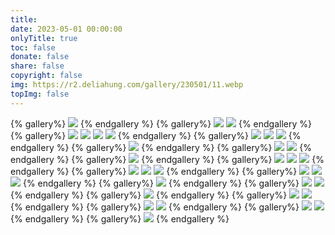 ```yaml
---
title: 
date: 2023-05-01 00:00:00
onlyTitle: true
toc: false
donate: false
share: false
copyright: false
img: https://r2.deliahung.com/gallery/230501/11.webp
topImg: false
---
```


{% gallery%}
![](https://r2.deliahung.com/gallery/230501/01.webp)
{% endgallery %}
{% gallery%}
![](https://r2.deliahung.com/gallery/230501/34.webp)
![](https://r2.deliahung.com/gallery/230501/02.webp)
{% endgallery %}
{% gallery%}
![](https://r2.deliahung.com/gallery/230501/03.webp)
![](https://r2.deliahung.com/gallery/230501/04.webp)
![](https://r2.deliahung.com/gallery/230501/05.webp)
![](https://r2.deliahung.com/gallery/230501/06.webp)
{% endgallery %}
{% gallery%}
![](https://r2.deliahung.com/gallery/230501/07.webp)
![](https://r2.deliahung.com/gallery/230501/08.webp)
![](https://r2.deliahung.com/gallery/230501/09.webp)
{% endgallery %}
{% gallery%}
![](https://r2.deliahung.com/gallery/230501/11.webp)
{% endgallery %}
{% gallery%}
![](https://r2.deliahung.com/gallery/230501/29.webp)
![](https://r2.deliahung.com/gallery/230501/30.webp)
{% endgallery %}
{% gallery%}
![](https://r2.deliahung.com/gallery/230501/12.webp)
{% endgallery %}
{% gallery%}
![](https://r2.deliahung.com/gallery/230501/13.webp)
![](https://r2.deliahung.com/gallery/230501/14.webp)
![](https://r2.deliahung.com/gallery/230501/15.webp)
{% endgallery %}
{% gallery%}
![](https://r2.deliahung.com/gallery/230501/17.webp)
![](https://r2.deliahung.com/gallery/230501/21.webp)
![](https://r2.deliahung.com/gallery/230501/26.webp)
{% endgallery %}
{% gallery%}
![](https://r2.deliahung.com/gallery/230501/18.webp)
![](https://r2.deliahung.com/gallery/230501/20.webp)
![](https://r2.deliahung.com/gallery/230501/27.webp)
{% endgallery %}
{% gallery%}
![](https://r2.deliahung.com/gallery/230501/10.webp)
{% endgallery %}
{% gallery%}
![](https://r2.deliahung.com/gallery/230501/31.webp)
![](https://r2.deliahung.com/gallery/230501/32.webp)
{% endgallery %}
{% gallery%}
![](https://r2.deliahung.com/gallery/230501/33.webp)
{% endgallery %}
{% gallery%}
![](https://r2.deliahung.com/gallery/230501/23.webp)
![](https://r2.deliahung.com/gallery/230501/24.webp)
{% endgallery %}
{% gallery%}
![](https://r2.deliahung.com/gallery/230501/22.webp)
![](https://r2.deliahung.com/gallery/230501/25.webp)
{% endgallery %}
{% gallery%}
![](https://r2.deliahung.com/gallery/230501/19.webp)
![](https://r2.deliahung.com/gallery/230501/28.webp)
{% endgallery %}
{% gallery%}
![](https://r2.deliahung.com/gallery/230501/16.webp)
{% endgallery %}


